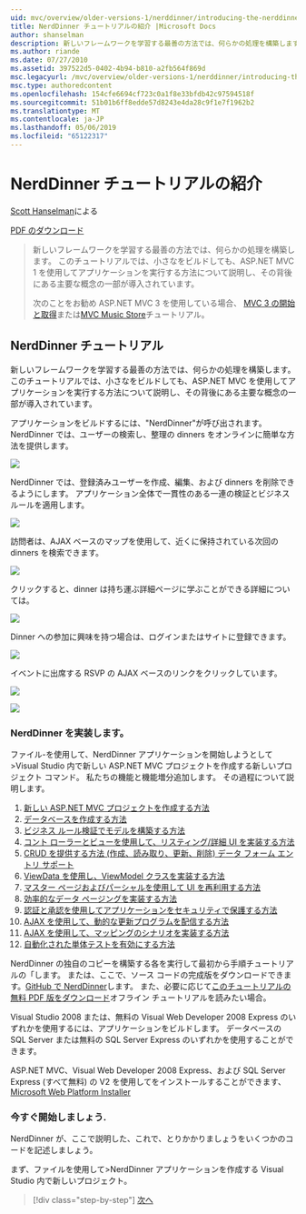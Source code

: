 ```yaml
---
uid: mvc/overview/older-versions-1/nerddinner/introducing-the-nerddinner-tutorial
title: NerdDinner チュートリアルの紹介 |Microsoft Docs
author: shanselman
description: 新しいフレームワークを学習する最善の方法では、何らかの処理を構築します。 このチュートリアル ASP.NE を使用して、サイズは小さいが完了すると、アプリケーションを構築する方法について説明しています.
ms.author: riande
ms.date: 07/27/2010
ms.assetid: 397522d5-0402-4b94-b810-a2fb564f869d
msc.legacyurl: /mvc/overview/older-versions-1/nerddinner/introducing-the-nerddinner-tutorial
msc.type: authoredcontent
ms.openlocfilehash: 154cfe6694cf723c0a1f8e33bfdb42c97594518f
ms.sourcegitcommit: 51b01b6ff8edde57d8243e4da28c9f1e7f1962b2
ms.translationtype: MT
ms.contentlocale: ja-JP
ms.lasthandoff: 05/06/2019
ms.locfileid: "65122317"
---
```

# <a name="introducing-the-nerddinner-tutorial"></a>NerdDinner チュートリアルの紹介

[Scott Hanselman](https://github.com/shanselman)による

[PDF のダウンロード](http://aspnetmvcbook.s3.amazonaws.com/aspnetmvc-nerdinner_v1.pdf)

> 新しいフレームワークを学習する最善の方法では、何らかの処理を構築します。 このチュートリアルでは、小さなをビルドしても、ASP.NET MVC 1 を使用してアプリケーションを実行する方法について説明し、その背後にある主要な概念の一部が導入されています。
> 
> 次のことをお勧め ASP.NET MVC 3 を使用している場合、 [MVC 3 の開始と取得](../../older-versions/getting-started-with-aspnet-mvc3/cs/intro-to-aspnet-mvc-3.md)または[MVC Music Store](../../older-versions/mvc-music-store/mvc-music-store-part-1.md)チュートリアル。

## <a name="nerddinner-tutorial"></a>NerdDinner チュートリアル

新しいフレームワークを学習する最善の方法では、何らかの処理を構築します。 このチュートリアルでは、小さなをビルドしても、ASP.NET MVC を使用してアプリケーションを実行する方法について説明し、その背後にある主要な概念の一部が導入されています。

アプリケーションをビルドするには、"NerdDinner"が呼び出されます。 NerdDinner では、ユーザーの検索し、整理の dinners をオンラインに簡単な方法を提供します。

![](introducing-the-nerddinner-tutorial/_static/image1.png)

NerdDinner では、登録済みユーザーを作成、編集、および dinners を削除できるようにします。 アプリケーション全体で一貫性のある一連の検証とビジネス ルールを適用します。

![](introducing-the-nerddinner-tutorial/_static/image2.png)

訪問者は、AJAX ベースのマップを使用して、近くに保持されている次回の dinners を検索できます。

![](introducing-the-nerddinner-tutorial/_static/image3.png)

クリックすると、dinner は持ち運ぶ詳細ページに学ぶことができる詳細については。

![](introducing-the-nerddinner-tutorial/_static/image4.png)

Dinner への参加に興味を持つ場合は、ログインまたはサイトに登録できます。

![](introducing-the-nerddinner-tutorial/_static/image5.png)

イベントに出席する RSVP の AJAX ベースのリンクをクリックしています。

![](introducing-the-nerddinner-tutorial/_static/image6.png)

![](introducing-the-nerddinner-tutorial/_static/image7.png)

### <a name="implementing-nerddinner"></a>NerdDinner を実装します。

ファイル-を使用して、NerdDinner アプリケーションを開始しようとして&gt;Visual Studio 内で新しい ASP.NET MVC プロジェクトを作成する新しいプロジェクト コマンド。 私たちの機能と機能増分追加します。 その過程について説明します。

1. [新しい ASP.NET MVC プロジェクトを作成する方法](create-a-new-aspnet-mvc-project.md)
2. [データベースを作成する方法](create-a-database.md)
3. [ビジネス ルール検証でモデルを構築する方法](build-a-model-with-business-rule-validations.md)
4. [コント ローラーとビューを使用して、リスティング/詳細 UI を実装する方法](use-controllers-and-views-to-implement-a-listingdetails-ui.md)
5. [CRUD を提供する方法 (作成、読み取り、更新、削除) データ フォーム エントリ サポート](provide-crud-create-read-update-delete-data-form-entry-support.md)
6. [ViewData を使用し、ViewModel クラスを実装する方法](use-viewdata-and-implement-viewmodel-classes.md)
7. [マスター ページおよびパーシャルを使用して UI を再利用する方法](re-use-ui-using-master-pages-and-partials.md)
8. [効率的なデータ ページングを実装する方法](implement-efficient-data-paging.md)
9. [認証と承認を使用してアプリケーションをセキュリティで保護する方法](secure-applications-using-authentication-and-authorization.md)
10. [AJAX を使用して、動的な更新プログラムを配信する方法](use-ajax-to-deliver-dynamic-updates.md)
11. [AJAX を使用して、マッピングのシナリオを実装する方法](use-ajax-to-implement-mapping-scenarios.md)
12. [自動化された単体テストを有効にする方法](enable-automated-unit-testing.md)

NerdDinner の独自のコピーを構築する各を実行して最初から手順チュートリアルの「します。 または、ここで、ソース コードの完成版をダウンロードできます。[GitHub で NerdDinner](https://github.com/AspNetMVPSamples/NerdDinner)します。 また、必要に応じて[このチュートリアルの無料 PDF 版をダウンロード](http://aspnetmvcbook.s3.amazonaws.com/aspnetmvc-nerdinner_v1.pdf)オフライン チュートリアルを読みたい場合。

Visual Studio 2008 または、無料の Visual Web Developer 2008 Express のいずれかを使用するには、アプリケーションをビルドします。 データベースの SQL Server または無料の SQL Server Express のいずれかを使用することができます。

ASP.NET MVC、Visual Web Developer 2008 Express、および SQL Server Express (すべて無料) の V2 を使用してをインストールすることができます、 [Microsoft Web Platform Installer](https://www.microsoft.com/web/downloads/platform.aspx)

### <a name="now-lets-get-started"></a>今すぐ開始しましょう.

NerdDinner が、ここで説明した、これで、とりかかりましょうをいくつかのコードを記述しましょう。

まず、ファイルを使用して&gt;NerdDinner アプリケーションを作成する Visual Studio 内で新しいプロジェクト。

> [!div class="step-by-step"]
> [次へ](create-a-new-aspnet-mvc-project.md)
